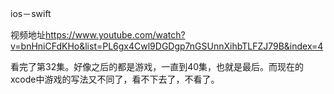 ios－swift

视频地址<https://www.youtube.com/watch?v=bnHniCFdKHo&list=PL6gx4Cwl9DGDgp7nGSUnnXihbTLFZJ79B&index=4>

看完了第32集。好像之后的都是游戏，一直到40集，也就是最后。而现在的xcode中游戏的写法又不同了，看不下去了，不看了。
